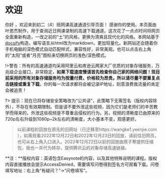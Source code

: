 # 欢迎

你好 ，欢迎来到初二（4）班网课高速通道引导页面！
感谢你的使用。本页面由叶恩杰制作，用于查询近日网课录制的高速下载通道。这次花了一点点时间将网页全面重新构造，一改之前的“土”的风格，更换为清爽且现代化的风格。本网站基于[docsify](https://docsify.js.org/)构造，编写语言从html改为markdown，更加轻量化。新网站还会随着你手机电脑的深色模式自动匹配样式，兼容性好，非常美观。也可以点击右上角的“太阳”或者“月亮”图标来切换网页的浅色/深色模式。

!>警告：所有的高速通道均采用阿里云和疼逊云两家大厂优质的对象存储服务，万兆级企业接口，非常稳定，**如果下载速度慢请首先检查你自己家的网络问题！**现目前采用的所有对象存储服务均为按量付费，价格较为昂贵。所以**请尽量不要重复点击链接或重复下载**。你的每一次请求都将会被记录IP地址，刻意浪费我流量的肯定会被追责！

?> 提示：现在已将存储安全策略改为“公共读”，此策略下无需签名（版权内容除外），不存在有效期限制。但是请不要外泄这些视频，因为它们是老师们的辛苦教学而得来的，外泄这些视频是不尊重且侵权的行为。另，视频的清晰度已由原来的720p左右升级到1080p~2k左右的清晰度，大小基本不变，观感更好。

> 以前课程的回放在原先的旧网址（已迁移至https://wangke1.yeenjie.com ），如需观看2022年12月22日和2022年12月23日的回放，请前往旧网页，也可从右上角入口进入。2022年12月22日以前的回放由周子寒提供压缩包，我也一并代为转存，提供腾讯云的对象存储高速链接。

**注：**版权内容：英语包含Easynote的内容，以及其他特殊说明的课程。版权内容直接播放会提示AccessDenied，需要填写问卷得到签名方可观看下载。问卷填写地址：右上角“有疑问？”→“问卷填写”。

